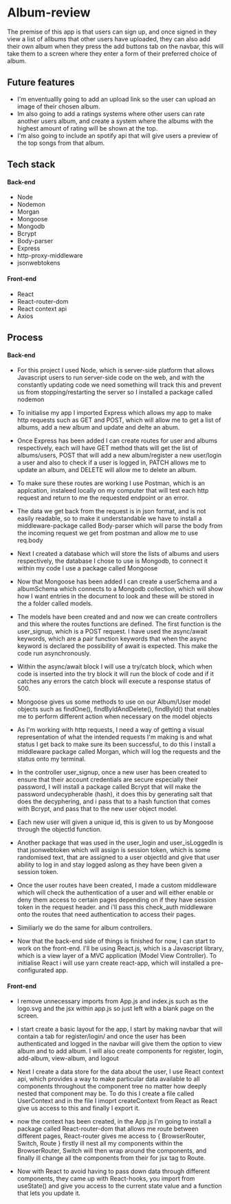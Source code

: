 # Album-review


The premise of this app is that users can sign up, and once signed in they view a list of allbums that other users have uploaded,
they can also add their own album when they press the add buttons tab on the navbar, this will take them to a screen where they enter a form of their preferred choice of album.


## Future features

- I'm enventuallly going to add an upload link so the user can upload an image of their chosen album.
- Im also going to add a ratings systems where other users can rate another users album, and create a system where the albums with the highest amount of rating will be shown at the top.
- I'm also going to include an spotify api that will give users a preview of the top songs from that album.


## Tech stack

#### Back-end
- Node
- Nodemon
- Morgan
- Mongoose
- Mongodb
- Bcrypt
- Body-parser
- Express
- http-proxy-middleware
- jsonwebtokens


#### Front-end
- React
- React-router-dom
- React context api
- Axios


## Process

#### Back-end
- For this project I used Node, which is server-side platform that allows Javascript users to run server-side code on the web, and with the constantly updating code we need something will track this and prevent us from stopping/restarting the server so I installed a package called nodemon

- To initialise my app I imported Express which allows my app to make http requests such as GET and POST, which will allow me to get a list of albums, add a new album and update and delte an abum.

- Once Express has been added I can create routes for user and albums respectively, each will have GET method thats will get the list of albums/users, POST that will add a new album/register a new user/login a user and also to check if a user is logged in, PATCH allows me to update an album, and DELETE will allow me to delete an album.

- To make sure these routes are working I use Postman, which is an applcation, instaleed locally on my computer that will test each http request and return to me the requested endpoint or an error.

- The data we get back from the request is in json format, and is not easily readable, so to make it understandable we have to install a middleware-package called Body-parser which will parse the body from the incoming request we get from postman and allow me to use req.body

- Next I created a database which will store the lists of albums and users respectively, the database I chose to use is Mongodb, to connect it within my code I use a package called Mongoose

- Now that Mongoose has been added I can create a userSchema and a albumSchema which connects to a Mongodb collection, which will show how I want entries in the document to look and these will be stored in the a folder called models.

- The models have been created and and now we can create controllers and this where the routes functions are defined. The first function is the user_signup, which is a POST request. I have used the async/await keywords, which are a pair function keywords that when the async keyword is declared the possibility of await is expected. This make the code run asynchronously.  

- Within the async/await block I will use a try/catch block, which when code is inserted into the try block it will run the block of code and if it catches any errors the catch block will execute a response status of 500.

- Mongoose gives us some methods to use on our Album/User model objects such as findOne(), findByIdAndDelete(), findById() that enables me to perform different action when necessary on the model objects

- As I'm working with http requests, I need a way of getting a visual representation of what the intended requests I'm making is and what status I get back to make sure its been successful, to do this I install a middleware package called Morgan, which will log the requests and the status onto my terminal.

- In the controller user_signup, once a new user has been created to ensure that their account credentials are secure especially their password, I will install a package called Bcrypt that will make the password undecypherable (hash), it does this by generating salt that does the decyphering, and i pass that to a hash function that comes with Bcrypt, and pass that to the new user object model.

- Each new user will given a unique id, this is given to us by Mongoose through the objectId function.

- Another package that was used in the user_login and user_isLoggedIn is that jsonwebtoken which will assign is session token, which is some randomised text, that are assigned to a user objectId and give that user ability to log in and stay logged aslong as they have been given a session token.

- Once the user routes have been created, I made a custom middleware which will check the authentication of a user and will either enable or deny them access to certain pages depending on if they have session token in the request header. and i'll pass this check_auth middleware onto the routes that need authentication to access their pages.

- Similiarly we do the same for album controllers.

- Now that the back-end side of things is finished for now, I can start to work on the front-end. I'll be using React.js, which is a Javascript library, which is a view layer of a
MVC application (Model View Controller). To initialise React i will use yarn create react-app, which will installed a pre-configurated app.


#### Front-end

- I remove unnecessary imports from App.js and index.js such as the logo.svg and the jsx within app.js so just left with a blank page on the screen.

- I start create a basic layout for the app, I start by making navbar that will contain a tab for register/login/ and once the user has been authenticated and logged in the navbar will give them the option to view album and to add album. I will also create components for register, login, add-album, view-album, and logout

- Next I create a data store for the data about the user, I use React context api, which provides a way to make particular data available to all components throughout the component tree no matter how deeply nested that component may be. To do this I create a file called UserContext and in the file I imoprt createContext from React as React give us access to this and finally I export it.

- now the context has been created, in the App.js I'm going to install a package called React-router-dom that allows me route between different pages, React-router gives me access to { BrowserRouter, Switch, Route } firstly ill nest all my components within the BrowserRouter, Switch will then wrap around the components, and finally ill change all the components from their for jsx tag to Route.

- Now with React to avoid having to pass down data through different components, they came up with React-hooks, you import from useState() and give you access to the current state value and a function that lets you update it.






